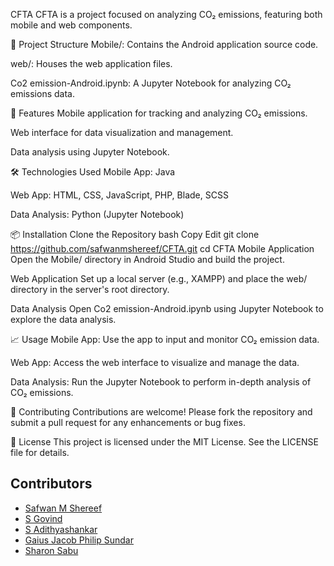 CFTA
CFTA is a project focused on analyzing CO₂ emissions, featuring both mobile and web components.

📁 Project Structure
Mobile/: Contains the Android application source code.

web/: Houses the web application files.

Co2 emission-Android.ipynb: A Jupyter Notebook for analyzing CO₂ emissions data.

🚀 Features
Mobile application for tracking and analyzing CO₂ emissions.

Web interface for data visualization and management.

Data analysis using Jupyter Notebook.

🛠️ Technologies Used
Mobile App: Java

Web App: HTML, CSS, JavaScript, PHP, Blade, SCSS

Data Analysis: Python (Jupyter Notebook)

📦 Installation
Clone the Repository
bash
Copy
Edit
git clone https://github.com/safwanmshereef/CFTA.git
cd CFTA
Mobile Application
Open the Mobile/ directory in Android Studio and build the project.

Web Application
Set up a local server (e.g., XAMPP) and place the web/ directory in the server's root directory.

Data Analysis
Open Co2 emission-Android.ipynb using Jupyter Notebook to explore the data analysis.

📈 Usage
Mobile App: Use the app to input and monitor CO₂ emission data.

Web App: Access the web interface to visualize and manage the data.

Data Analysis: Run the Jupyter Notebook to perform in-depth analysis of CO₂ emissions.

🤝 Contributing
Contributions are welcome! Please fork the repository and submit a pull request for any enhancements or bug fixes.

📄 License
This project is licensed under the MIT License. See the LICENSE file for details.
## Contributors
- [Safwan M Shereef](https://github.com/safwanmshereef)
- [S Govind](https://github.com/govi777)
- [S Adithyashankar](https://github.com/AADHITEC)
- [Gaius Jacob Philip Sundar](https://github.com/Gaiuzzzz)
- [Sharon Sabu](https://github.com/Sharonsabu12)
